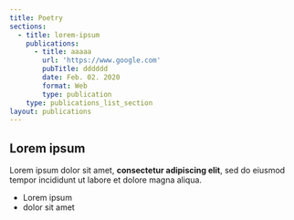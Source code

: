 ```yaml
---
title: Poetry
sections:
  - title: lorem-ipsum
    publications:
      - title: aaaaa
        url: 'https://www.google.com'
        pubTitle: dddddd
        date: Feb. 02. 2020
        format: Web
        type: publication
    type: publications_list_section
layout: publications
---
```

## Lorem ipsum

Lorem ipsum dolor sit amet, **consectetur adipiscing elit**, sed do eiusmod tempor incididunt ut labore et dolore magna aliqua.

- Lorem ipsum
- dolor sit amet